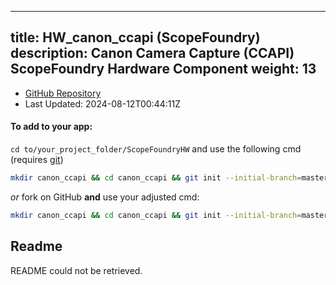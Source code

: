
---
title: HW_canon_ccapi (ScopeFoundry)
description: Canon Camera Capture (CCAPI) ScopeFoundry Hardware Component
weight: 13
---
- [GitHub Repository](https://github.com/ScopeFoundry/HW_canon_ccapi)
- Last Updated: 2024-08-12T00:44:11Z


#### To add to your app:

`cd to/your_project_folder/ScopeFoundryHW` and use the following cmd (requires [git](/docs/100_development/20_git/))

```bash
mkdir canon_ccapi && cd canon_ccapi && git init --initial-branch=master && git remote add upstream_ScopeFoundry https://github.com/ScopeFoundry/HW_canon_ccapi && git pull upstream_ScopeFoundry master && cd ..
```

*or* fork on GitHub **and** use your adjusted cmd:

```bash
mkdir canon_ccapi && cd canon_ccapi && git init --initial-branch=master && git remote add origin https://github.com/YOUR_GH_ACC/HW_canon_ccapi && git pull origin master && cd ..
```

## Readme
README could not be retrieved.
